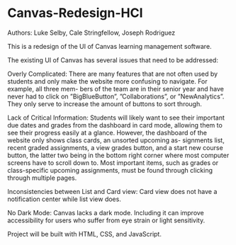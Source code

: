 # Canvas-Redesign-HCI

Authors: Luke Selby, Cale Stringfellow, Joseph Rodriguez

This is a redesign of the UI of Canvas learning management software.

The existing UI of Canvas has several issues that need to
be addressed:

Overly Complicated: There are many features that are
not often used by students and only make the website
more confusing to navigate. For example, all three mem-
bers of the team are in their senior year and have never
had to click on ”BigBlueButton”, ”Collaborations”, or
”NewAnalytics”. They only serve to increase the amount
of buttons to sort through.

Lack of Critical Information: Students will likely want
to see their important due dates and grades from the
dashboard in card mode, allowing them to see their
progress easily at a glance. However, the dashboard of the
website only shows class cards, an unsorted upcoming as-
signments list, recent graded assignments, a view grades
button, and a start new course button, the latter two being
in the bottom right corner where most computer screens
have to scroll down to. Most important items, such as
grades or class-specific upcoming assignments, must be
found through clicking through multiple pages.

Inconsistencies between List and Card view: Card view
does not have a notification center while list view does.

No Dark Mode: Canvas lacks a dark mode. Including it
can improve accessibility for users who suffer from eye
strain or light sensitivity.

Project will be built with HTML, CSS, and JavaScript.
